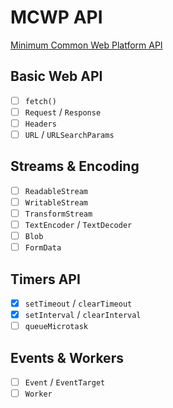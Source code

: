 # MCWP API

[Minimum Common Web Platform API](https://min-common-api.proposal.wintertc.org/)

## Basic Web API

- [ ] `fetch()`
- [ ] `Request` / `Response`
- [ ] `Headers`
- [ ] `URL` / `URLSearchParams`

## Streams & Encoding

- [ ] `ReadableStream`
- [ ] `WritableStream`
- [ ] `TransformStream`
- [ ] `TextEncoder` / `TextDecoder`
- [ ] `Blob`
- [ ] `FormData`

## Timers API

- [x] `setTimeout` / `clearTimeout`
- [x] `setInterval` / `clearInterval`
- [ ] `queueMicrotask`

## Events & Workers

- [ ] `Event` / `EventTarget`
- [ ] `Worker`
